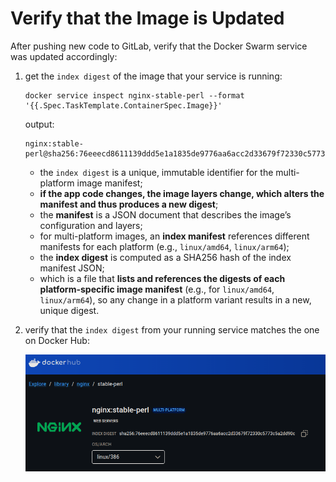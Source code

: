 # Verify that the Image is Updated

After pushing new code to GitLab, verify that the Docker Swarm service was updated accordingly:

1. get the `index digest` of the image that your service is running:

    ```commandline
    docker service inspect nginx-stable-perl --format '{{.Spec.TaskTemplate.ContainerSpec.Image}}'
    ```
    
    output:
    
    ```commandline
    nginx:stable-perl@sha256:76eeecd8611139ddd5e1a1835de9776aa6acc2d33679f72330c5773c5a2dd90c
    ```

   - the `index digest` is a unique, immutable identifier for the multi-platform image manifest; 
   - **if the app code changes, the image layers change, which alters the manifest and thus produces a new digest**;
   - the **manifest** is a JSON document that describes the image’s configuration and layers;
   - for multi-platform images, an **index manifest** references different manifests for each platform (e.g., `linux/amd64`, `linux/arm64`);
   - the **index digest** is computed as a SHA256 hash of the index manifest JSON;
   - which is a file that **lists and references the digests of each platform-specific image manifest** (e.g., for `linux/amd64`, `linux/arm64`), so any change in a platform variant results in a new, unique digest.
2. verify that the `index digest` from your running service matches the one on Docker Hub:

    <img src="img/digest_dockerhub.png" width="750">
